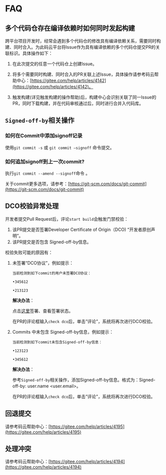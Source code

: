 # FAQ


## 多个代码仓存在编译依赖时如何同时发起构建

跨平台项目开发时，经常会遇到多个代码仓的修改具有编译依赖关系，需要同时构建、同时合入。为此码云平台将Issue作为具有编译依赖的多个代码仓提交PR的关联标识。具体操作如下：

1. 在此次提交的任意一个代码仓上创建Issue。

2. 将多个需要同时构建、同时合入的PR关联上述Issue，具体操作请参考码云帮助中心：[https://gitee.com/help/articles/4142](https://gitee.com/help/articles/4142)。

3. 触发构建\(详见触发构建的操作帮助\)后，构建中心会识别关联了同一Issue的PR，同时下载构建，并在代码审核通过后，同时进行合并入代码库。

## `Signed-off-by`相关操作

### 如何在Commit中添加signoff记录

使用`git commit -s` 或 `git commit –signoff` 命令提交。

### 如何追加signoff到上一次commit?

执行`git commit --amend --signoff`命令 。

关于commit更多选项，请参考：[https://git-scm.com/docs/git-commit](https://git-scm.com/docs/git-commit)

## DCO校验异常处理

开发者提交Pull Request后，评论`start build`会触发门禁校验：

1. 该PR提交是否签署Developer Certificate of Origin（DCO) “开发者原创声明”。
2. 该PR提交是否包含 Signed-off-by信息。

校验失败可能的原因有：

1. 未签署“DCO协议”，例如提示：

   ```
   当前检测到如下commit的用户未签署DCO协议：

   •345612

   •213123
   ```

   **解决办法**：

   点击[这里](https://dco.arkui-x.cn)签署、查看签署状态。

   在PR的评论框输入`check dco`后，单击”评论”，系统将再次进行DCO校验。

2. Commits 中未包含 Signed-off-by信息，例如提示：

   ```
   当前检测到如下commit未包含Signed-off-by信息：

   •123123

   •345612
   ```

   **解决办法**：

   参考`Signed-off-by`相关操作，添加Signed-off-by信息。格式为：Signed-off-by: user.name <user.email>。

   在PR的评论框输入`check dco`后，单击”评论”，系统将再次进行DCO校验。

## 回退提交

请参考码云帮助中心：[https://gitee.com/help/articles/4195](https://gitee.com/help/articles/4195)

## 处理冲突

请参考码云帮助中心：[https://gitee.com/help/articles/4194](https://gitee.com/help/articles/4194)

